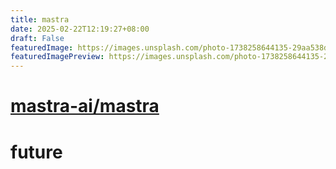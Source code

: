 ```yaml
---
title: mastra
date: 2025-02-22T12:19:27+08:00
draft: False
featuredImage: https://images.unsplash.com/photo-1738258644135-29aa538dfa6f?ixid=M3w0NjAwMjJ8MHwxfHJhbmRvbXx8fHx8fHx8fDE3NDAxOTc5MzJ8&ixlib=rb-4.0.3
featuredImagePreview: https://images.unsplash.com/photo-1738258644135-29aa538dfa6f?ixid=M3w0NjAwMjJ8MHwxfHJhbmRvbXx8fHx8fHx8fDE3NDAxOTc5MzJ8&ixlib=rb-4.0.3
---
```


# [mastra-ai/mastra](https://github.com/mastra-ai/mastra)

# future
